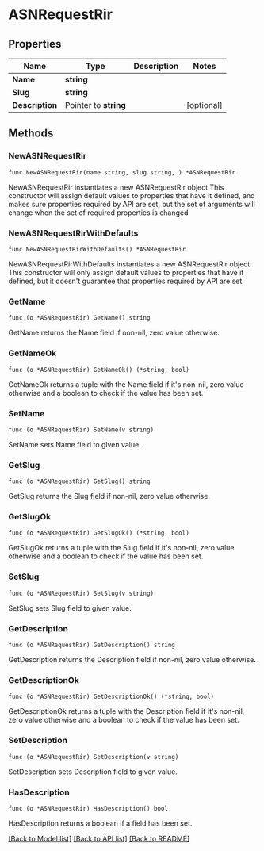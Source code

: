 # ASNRequestRir

## Properties

Name | Type | Description | Notes
------------ | ------------- | ------------- | -------------
**Name** | **string** |  | 
**Slug** | **string** |  | 
**Description** | Pointer to **string** |  | [optional] 

## Methods

### NewASNRequestRir

`func NewASNRequestRir(name string, slug string, ) *ASNRequestRir`

NewASNRequestRir instantiates a new ASNRequestRir object
This constructor will assign default values to properties that have it defined,
and makes sure properties required by API are set, but the set of arguments
will change when the set of required properties is changed

### NewASNRequestRirWithDefaults

`func NewASNRequestRirWithDefaults() *ASNRequestRir`

NewASNRequestRirWithDefaults instantiates a new ASNRequestRir object
This constructor will only assign default values to properties that have it defined,
but it doesn't guarantee that properties required by API are set

### GetName

`func (o *ASNRequestRir) GetName() string`

GetName returns the Name field if non-nil, zero value otherwise.

### GetNameOk

`func (o *ASNRequestRir) GetNameOk() (*string, bool)`

GetNameOk returns a tuple with the Name field if it's non-nil, zero value otherwise
and a boolean to check if the value has been set.

### SetName

`func (o *ASNRequestRir) SetName(v string)`

SetName sets Name field to given value.


### GetSlug

`func (o *ASNRequestRir) GetSlug() string`

GetSlug returns the Slug field if non-nil, zero value otherwise.

### GetSlugOk

`func (o *ASNRequestRir) GetSlugOk() (*string, bool)`

GetSlugOk returns a tuple with the Slug field if it's non-nil, zero value otherwise
and a boolean to check if the value has been set.

### SetSlug

`func (o *ASNRequestRir) SetSlug(v string)`

SetSlug sets Slug field to given value.


### GetDescription

`func (o *ASNRequestRir) GetDescription() string`

GetDescription returns the Description field if non-nil, zero value otherwise.

### GetDescriptionOk

`func (o *ASNRequestRir) GetDescriptionOk() (*string, bool)`

GetDescriptionOk returns a tuple with the Description field if it's non-nil, zero value otherwise
and a boolean to check if the value has been set.

### SetDescription

`func (o *ASNRequestRir) SetDescription(v string)`

SetDescription sets Description field to given value.

### HasDescription

`func (o *ASNRequestRir) HasDescription() bool`

HasDescription returns a boolean if a field has been set.


[[Back to Model list]](../README.md#documentation-for-models) [[Back to API list]](../README.md#documentation-for-api-endpoints) [[Back to README]](../README.md)


